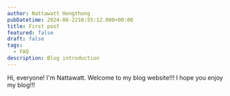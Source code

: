 ```yaml
---
author: Nattawatt Hongthong
pubDatetime: 2024-06-2216:55:12.000+00:00
title: First post
featured: false
draft: false
tags:
  - FAQ
description: Blog introduction
---
```

Hi, everyone!
I'm Nattawatt. Welcome to my blog website!!!
I hope you enjoy my blog!!!